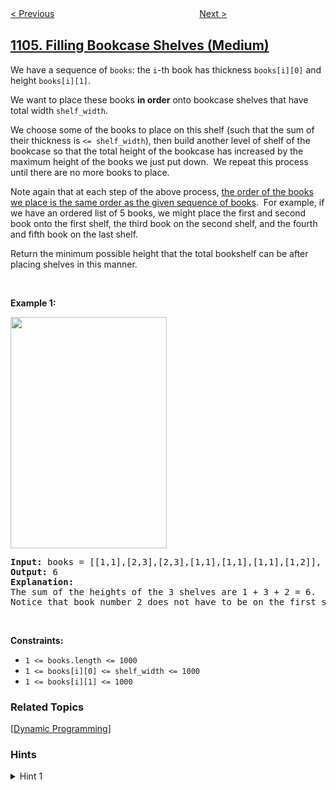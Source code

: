 <!--|This file generated by command(leetcode description); DO NOT EDIT.    |-->
<!--+----------------------------------------------------------------------+-->
<!--|@author    openset <openset.wang@gmail.com>                           |-->
<!--|@link      https://github.com/openset                                 |-->
<!--|@home      https://github.com/openset/leetcode                        |-->
<!--+----------------------------------------------------------------------+-->

[< Previous](../path-in-zigzag-labelled-binary-tree "Path In Zigzag Labelled Binary Tree")
　　　　　　　　　　　　　　　　
[Next >](../parsing-a-boolean-expression "Parsing A Boolean Expression")

## [1105. Filling Bookcase Shelves (Medium)](https://leetcode.com/problems/filling-bookcase-shelves "填充书架")

<p>We have a sequence of <code>books</code>: the <code>i</code>-th book has thickness <code>books[i][0]</code> and height <code>books[i][1]</code>.</p>

<p>We want to place these books <strong>in order</strong>&nbsp;onto bookcase shelves that have total width <code>shelf_width</code>.</p>

<p>We choose&nbsp;some of the books to place on this shelf (such that the sum of their thickness is <code>&lt;= shelf_width</code>), then build another level of shelf of the bookcase so that the total height of the bookcase has increased by the maximum height of the books we just put down.&nbsp; We repeat this process until there are no more books to place.</p>

<p>Note again that at each step of the above&nbsp;process, <u>the order of the books we place is the same order as the given sequence of books</u>.&nbsp; For example, if we have an ordered list of 5&nbsp;books, we might place the first and second book onto the first shelf, the third book on the second shelf, and the fourth and fifth book on the last shelf.</p>

<p>Return the minimum possible height that the total bookshelf can be after placing shelves in this manner.</p>

<p>&nbsp;</p>
<p><strong>Example 1:</strong></p>
<img alt="" src="https://assets.leetcode.com/uploads/2019/06/24/shelves.png" style="width: 250px; height: 370px;" />
<pre>
<strong>Input:</strong> books = [[1,1],[2,3],[2,3],[1,1],[1,1],[1,1],[1,2]], shelf_width = 4
<strong>Output:</strong> 6
<strong>Explanation:</strong>
The sum of the heights of the 3 shelves are 1 + 3 + 2 = 6.
Notice that book number 2 does not have to be on the first shelf.
</pre>

<p>&nbsp;</p>
<p><strong>Constraints:</strong></p>

<ul>
	<li><code>1 &lt;= books.length &lt;= 1000</code></li>
	<li><code>1 &lt;= books[i][0] &lt;= shelf_width &lt;= 1000</code></li>
	<li><code>1 &lt;= books[i][1] &lt;= 1000</code></li>
</ul>

### Related Topics
  [[Dynamic Programming](../../tag/dynamic-programming/README.md)]

### Hints
<details>
<summary>Hint 1</summary>
Use dynamic programming:  dp(i) will be the answer to the problem for books[i:].
</details>
